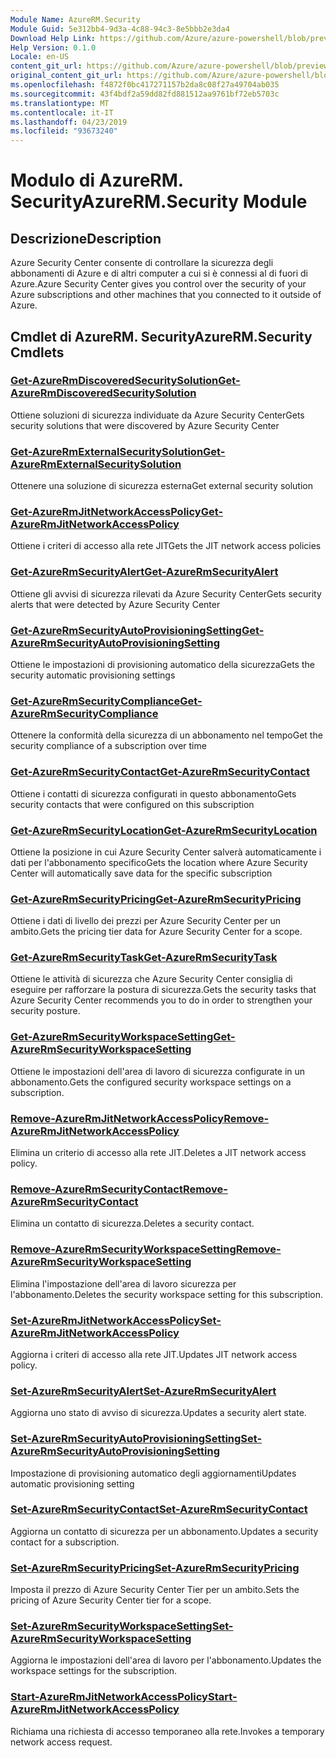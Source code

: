 ```yaml
---
Module Name: AzureRM.Security
Module Guid: 5e312bb4-9d3a-4c88-94c3-8e5bbb2e3da4
Download Help Link: https://github.com/Azure/azure-powershell/blob/preview/src/ResourceManager/Security/Commands.Security/help/AzureRM.Security.md
Help Version: 0.1.0
Locale: en-US
content_git_url: https://github.com/Azure/azure-powershell/blob/preview/src/ResourceManager/Security/Commands.Security/help/AzureRM.Security.md
original_content_git_url: https://github.com/Azure/azure-powershell/blob/preview/src/ResourceManager/Security/Commands.Security/help/AzureRM.Security.md
ms.openlocfilehash: f4872f0bc417271157b2da8c08f27a49704ab035
ms.sourcegitcommit: 43f4bdf2a59dd82fd881512aa9761bf72eb5703c
ms.translationtype: MT
ms.contentlocale: it-IT
ms.lasthandoff: 04/23/2019
ms.locfileid: "93673240"
---
```

# <span data-ttu-id="a6502-101">Modulo di AzureRM. Security</span><span class="sxs-lookup"><span data-stu-id="a6502-101">AzureRM.Security Module</span></span>
## <span data-ttu-id="a6502-102">Descrizione</span><span class="sxs-lookup"><span data-stu-id="a6502-102">Description</span></span>
<span data-ttu-id="a6502-103">Azure Security Center consente di controllare la sicurezza degli abbonamenti di Azure e di altri computer a cui si è connessi al di fuori di Azure.</span><span class="sxs-lookup"><span data-stu-id="a6502-103">Azure Security Center gives you control over the security of your Azure subscriptions and other machines that you connected to it outside of Azure.</span></span>

## <span data-ttu-id="a6502-104">Cmdlet di AzureRM. Security</span><span class="sxs-lookup"><span data-stu-id="a6502-104">AzureRM.Security Cmdlets</span></span>
### [<span data-ttu-id="a6502-105">Get-AzureRmDiscoveredSecuritySolution</span><span class="sxs-lookup"><span data-stu-id="a6502-105">Get-AzureRmDiscoveredSecuritySolution</span></span>](Get-AzureRmDiscoveredSecuritySolution.md)
<span data-ttu-id="a6502-106">Ottiene soluzioni di sicurezza individuate da Azure Security Center</span><span class="sxs-lookup"><span data-stu-id="a6502-106">Gets security solutions that were discovered by Azure Security Center</span></span>

### [<span data-ttu-id="a6502-107">Get-AzureRmExternalSecuritySolution</span><span class="sxs-lookup"><span data-stu-id="a6502-107">Get-AzureRmExternalSecuritySolution</span></span>](Get-AzureRmExternalSecuritySolution.md)
<span data-ttu-id="a6502-108">Ottenere una soluzione di sicurezza esterna</span><span class="sxs-lookup"><span data-stu-id="a6502-108">Get external security solution</span></span> 

### [<span data-ttu-id="a6502-109">Get-AzureRmJitNetworkAccessPolicy</span><span class="sxs-lookup"><span data-stu-id="a6502-109">Get-AzureRmJitNetworkAccessPolicy</span></span>](Get-AzureRmJitNetworkAccessPolicy.md)
<span data-ttu-id="a6502-110">Ottiene i criteri di accesso alla rete JIT</span><span class="sxs-lookup"><span data-stu-id="a6502-110">Gets the JIT network access policies</span></span>

### [<span data-ttu-id="a6502-111">Get-AzureRmSecurityAlert</span><span class="sxs-lookup"><span data-stu-id="a6502-111">Get-AzureRmSecurityAlert</span></span>](Get-AzureRmSecurityAlert.md)
<span data-ttu-id="a6502-112">Ottiene gli avvisi di sicurezza rilevati da Azure Security Center</span><span class="sxs-lookup"><span data-stu-id="a6502-112">Gets security alerts that were detected by Azure Security Center</span></span>

### [<span data-ttu-id="a6502-113">Get-AzureRmSecurityAutoProvisioningSetting</span><span class="sxs-lookup"><span data-stu-id="a6502-113">Get-AzureRmSecurityAutoProvisioningSetting</span></span>](Get-AzureRmSecurityAutoProvisioningSetting.md)
<span data-ttu-id="a6502-114">Ottiene le impostazioni di provisioning automatico della sicurezza</span><span class="sxs-lookup"><span data-stu-id="a6502-114">Gets the security automatic provisioning settings</span></span>

### [<span data-ttu-id="a6502-115">Get-AzureRmSecurityCompliance</span><span class="sxs-lookup"><span data-stu-id="a6502-115">Get-AzureRmSecurityCompliance</span></span>](Get-AzureRmSecurityCompliance.md)
<span data-ttu-id="a6502-116">Ottenere la conformità della sicurezza di un abbonamento nel tempo</span><span class="sxs-lookup"><span data-stu-id="a6502-116">Get the security compliance of a subscription over time</span></span>

### [<span data-ttu-id="a6502-117">Get-AzureRmSecurityContact</span><span class="sxs-lookup"><span data-stu-id="a6502-117">Get-AzureRmSecurityContact</span></span>](Get-AzureRmSecurityContact.md)
<span data-ttu-id="a6502-118">Ottiene i contatti di sicurezza configurati in questo abbonamento</span><span class="sxs-lookup"><span data-stu-id="a6502-118">Gets security contacts that were configured on this subscription</span></span>

### [<span data-ttu-id="a6502-119">Get-AzureRmSecurityLocation</span><span class="sxs-lookup"><span data-stu-id="a6502-119">Get-AzureRmSecurityLocation</span></span>](Get-AzureRmSecurityLocation.md)
<span data-ttu-id="a6502-120">Ottiene la posizione in cui Azure Security Center salverà automaticamente i dati per l'abbonamento specifico</span><span class="sxs-lookup"><span data-stu-id="a6502-120">Gets the location where Azure Security Center will automatically save data for the specific subscription</span></span>

### [<span data-ttu-id="a6502-121">Get-AzureRmSecurityPricing</span><span class="sxs-lookup"><span data-stu-id="a6502-121">Get-AzureRmSecurityPricing</span></span>](Get-AzureRmSecurityPricing.md)
<span data-ttu-id="a6502-122">Ottiene i dati di livello dei prezzi per Azure Security Center per un ambito.</span><span class="sxs-lookup"><span data-stu-id="a6502-122">Gets the pricing tier data for Azure Security Center for a scope.</span></span>

### [<span data-ttu-id="a6502-123">Get-AzureRmSecurityTask</span><span class="sxs-lookup"><span data-stu-id="a6502-123">Get-AzureRmSecurityTask</span></span>](Get-AzureRmSecurityTask.md)
<span data-ttu-id="a6502-124">Ottiene le attività di sicurezza che Azure Security Center consiglia di eseguire per rafforzare la postura di sicurezza.</span><span class="sxs-lookup"><span data-stu-id="a6502-124">Gets the security tasks that Azure Security Center recommends you to do in order to strengthen your security posture.</span></span>

### [<span data-ttu-id="a6502-125">Get-AzureRmSecurityWorkspaceSetting</span><span class="sxs-lookup"><span data-stu-id="a6502-125">Get-AzureRmSecurityWorkspaceSetting</span></span>](Get-AzureRmSecurityWorkspaceSetting.md)
<span data-ttu-id="a6502-126">Ottiene le impostazioni dell'area di lavoro di sicurezza configurate in un abbonamento.</span><span class="sxs-lookup"><span data-stu-id="a6502-126">Gets the configured security workspace settings on a subscription.</span></span>

### [<span data-ttu-id="a6502-127">Remove-AzureRmJitNetworkAccessPolicy</span><span class="sxs-lookup"><span data-stu-id="a6502-127">Remove-AzureRmJitNetworkAccessPolicy</span></span>](Remove-AzureRmJitNetworkAccessPolicy.md)
<span data-ttu-id="a6502-128">Elimina un criterio di accesso alla rete JIT.</span><span class="sxs-lookup"><span data-stu-id="a6502-128">Deletes a JIT network access policy.</span></span>

### [<span data-ttu-id="a6502-129">Remove-AzureRmSecurityContact</span><span class="sxs-lookup"><span data-stu-id="a6502-129">Remove-AzureRmSecurityContact</span></span>](Remove-AzureRmSecurityContact.md)
<span data-ttu-id="a6502-130">Elimina un contatto di sicurezza.</span><span class="sxs-lookup"><span data-stu-id="a6502-130">Deletes a security contact.</span></span>

### [<span data-ttu-id="a6502-131">Remove-AzureRmSecurityWorkspaceSetting</span><span class="sxs-lookup"><span data-stu-id="a6502-131">Remove-AzureRmSecurityWorkspaceSetting</span></span>](Remove-AzureRmSecurityWorkspaceSetting.md)
<span data-ttu-id="a6502-132">Elimina l'impostazione dell'area di lavoro sicurezza per l'abbonamento.</span><span class="sxs-lookup"><span data-stu-id="a6502-132">Deletes the security workspace setting for this subscription.</span></span>

### [<span data-ttu-id="a6502-133">Set-AzureRmJitNetworkAccessPolicy</span><span class="sxs-lookup"><span data-stu-id="a6502-133">Set-AzureRmJitNetworkAccessPolicy</span></span>](Set-AzureRmJitNetworkAccessPolicy.md)
<span data-ttu-id="a6502-134">Aggiorna i criteri di accesso alla rete JIT.</span><span class="sxs-lookup"><span data-stu-id="a6502-134">Updates JIT network access policy.</span></span>

### [<span data-ttu-id="a6502-135">Set-AzureRmSecurityAlert</span><span class="sxs-lookup"><span data-stu-id="a6502-135">Set-AzureRmSecurityAlert</span></span>](Set-AzureRmSecurityAlert.md)
<span data-ttu-id="a6502-136">Aggiorna uno stato di avviso di sicurezza.</span><span class="sxs-lookup"><span data-stu-id="a6502-136">Updates a security alert state.</span></span>

### [<span data-ttu-id="a6502-137">Set-AzureRmSecurityAutoProvisioningSetting</span><span class="sxs-lookup"><span data-stu-id="a6502-137">Set-AzureRmSecurityAutoProvisioningSetting</span></span>](Set-AzureRmSecurityAutoProvisioningSetting.md)
<span data-ttu-id="a6502-138">Impostazione di provisioning automatico degli aggiornamenti</span><span class="sxs-lookup"><span data-stu-id="a6502-138">Updates automatic provisioning setting</span></span>

### [<span data-ttu-id="a6502-139">Set-AzureRmSecurityContact</span><span class="sxs-lookup"><span data-stu-id="a6502-139">Set-AzureRmSecurityContact</span></span>](Set-AzureRmSecurityContact.md)
<span data-ttu-id="a6502-140">Aggiorna un contatto di sicurezza per un abbonamento.</span><span class="sxs-lookup"><span data-stu-id="a6502-140">Updates a security contact for a subscription.</span></span>

### [<span data-ttu-id="a6502-141">Set-AzureRmSecurityPricing</span><span class="sxs-lookup"><span data-stu-id="a6502-141">Set-AzureRmSecurityPricing</span></span>](Set-AzureRmSecurityPricing.md)
<span data-ttu-id="a6502-142">Imposta il prezzo di Azure Security Center Tier per un ambito.</span><span class="sxs-lookup"><span data-stu-id="a6502-142">Sets the pricing of Azure Security Center tier for a scope.</span></span>

### [<span data-ttu-id="a6502-143">Set-AzureRmSecurityWorkspaceSetting</span><span class="sxs-lookup"><span data-stu-id="a6502-143">Set-AzureRmSecurityWorkspaceSetting</span></span>](Set-AzureRmSecurityWorkspaceSetting.md)
<span data-ttu-id="a6502-144">Aggiorna le impostazioni dell'area di lavoro per l'abbonamento.</span><span class="sxs-lookup"><span data-stu-id="a6502-144">Updates the workspace settings for the subscription.</span></span>

### [<span data-ttu-id="a6502-145">Start-AzureRmJitNetworkAccessPolicy</span><span class="sxs-lookup"><span data-stu-id="a6502-145">Start-AzureRmJitNetworkAccessPolicy</span></span>](Start-AzureRmJitNetworkAccessPolicy.md)
<span data-ttu-id="a6502-146">Richiama una richiesta di accesso temporaneo alla rete.</span><span class="sxs-lookup"><span data-stu-id="a6502-146">Invokes a temporary network access request.</span></span>

